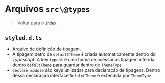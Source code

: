 # Arquivos `src\@types`

> Voltar para o [`index`](../index.md).

## `styled.d.ts`

- Arquivo de definição de tipagem.
- A tipagem detro de `defaultTheme` é criada automaticamente dentro do _Typescript_. A key `typeof` é uma forma de acessar as tipagem inferida dentro `defaltTheme` para guardar dentro de `ThemeType`.
- `declare module` são keys utilizadas para declaração de tipagens. Dentro dessa declaração interface `DefalutTheme` é extendida por `ThemeType`
